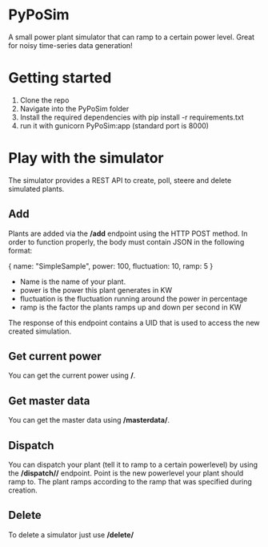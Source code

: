 # PyPoSim
A small power plant simulator that can ramp to a certain power level. Great for noisy time-series data generation!

# Getting started
1. Clone the repo
2. Navigate into the PyPoSim folder
3. Install the required dependencies with pip install -r requirements.txt
4. run it with gunicorn PyPoSim:app (standard port is 8000)

# Play with the simulator
The simulator provides a REST API to create, poll, steere and delete simulated plants.

## Add
Plants are added via the **/add** endpoint using the HTTP POST method.
In order to function properly, the body must contain JSON in the following format:

{
  name: "SimpleSample",
  power: 100,
  fluctuation: 10,
  ramp: 5
}

- Name is the name of your plant.
- power is the power this plant generates in KW
- fluctuation is the fluctuation running around the power in percentage
- ramp is the factor the plants ramps up and down per second in KW

The response of this endpoint contains a UID that is used to access the new created simulation.

## Get current power
You can get the current power using **/<UID>**.

## Get master data
You can get the master data using **/masterdata/<UID>**.

## Dispatch
You can dispatch your plant (tell it to ramp to a certain powerlevel) by using 
the **/dispatch/<uid>/<point>** endpoint. Point is the new powerlevel your plant should ramp to.
The plant ramps according to the ramp that was specified during creation.

## Delete
To delete a simulator just use **/delete/<UID>**
